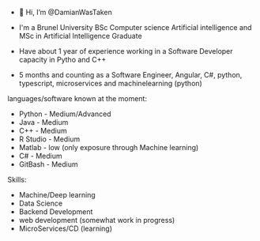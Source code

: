 - 👋 Hi, I’m @DamianWasTaken

- I'm a Brunel University BSc Computer science Artificial intelligence and MSc in Artificial Intelligence Graduate

- Have about 1 year of experience working in a Software Developer capacity in Pytho and C++
- 5 months and counting as a Software Engineer, Angular, C#, python, typescript, microservices and machinelearning (python)
  
languages/software known at the moment:
  - Python - Medium/Advanced
  - Java - Medium
  - C++ - Medium
  - R Studio - Medium
  - Matlab - low (only exposure through Machine learning)
  - C# - Medium
  - GitBash - Medium

Skills:
  - Machine/Deep learning
  - Data Science
  - Backend Development
  - web development (somewhat work in progress)
  - MicroServices/CD (learning)
        
    
  
